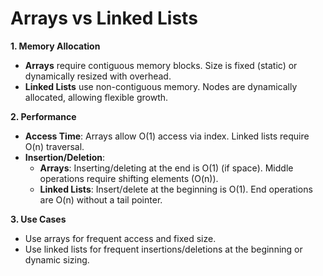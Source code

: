 # Arrays vs Linked Lists

**1. Memory Allocation**  
- **Arrays** require contiguous memory blocks. Size is fixed (static) or dynamically resized with overhead.  
- **Linked Lists** use non-contiguous memory. Nodes are dynamically allocated, allowing flexible growth.  

**2. Performance**  
- **Access Time**: Arrays allow O(1) access via index. Linked lists require O(n) traversal.  
- **Insertion/Deletion**:  
  - **Arrays**: Inserting/deleting at the end is O(1) (if space). Middle operations require shifting elements (O(n)).  
  - **Linked Lists**: Insert/delete at the beginning is O(1). End operations are O(n) without a tail pointer.  

**3. Use Cases**  
- Use arrays for frequent access and fixed size.  
- Use linked lists for frequent insertions/deletions at the beginning or dynamic sizing.